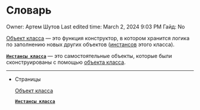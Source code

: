 # Словарь

Owner: Артем Шутов
Last edited time: March 2, 2024 9:03 PM
Гайд: No

[Объект класса](%D0%A1%D0%BB%D0%BE%D0%B2%D0%B0%D1%80%D1%8C%20a1edcefb9b1e41d0a0236a828cc653d2/%D0%9E%D0%B1%D1%8A%D0%B5%D0%BA%D1%82%20%D0%BA%D0%BB%D0%B0%D1%81%D1%81%D0%B0%201574d22202d54b96a82fac4d250b0089.md)  — это функция конструктор, в котором хранится логика по заполнению новых других объектов ([инстансов](%D0%A1%D0%BB%D0%BE%D0%B2%D0%B0%D1%80%D1%8C%20a1edcefb9b1e41d0a0236a828cc653d2/%D0%98%D0%BD%D1%81%D1%82%D0%B0%D0%BD%D1%81%D1%8B%20%D0%BA%D0%BB%D0%B0%D1%81%D1%81%D0%B0%2072b202839c0e4e28bfbd9b25b54d56a4.md) этого класса).

[**`Инстансы класса`**](%D0%A1%D0%BB%D0%BE%D0%B2%D0%B0%D1%80%D1%8C%20a1edcefb9b1e41d0a0236a828cc653d2/%D0%98%D0%BD%D1%81%D1%82%D0%B0%D0%BD%D1%81%D1%8B%20%D0%BA%D0%BB%D0%B0%D1%81%D1%81%D0%B0%2072b202839c0e4e28bfbd9b25b54d56a4.md) — это самостоятельные объекты, которые были сконструированы с помощью [объекта класса](%D0%A1%D0%BB%D0%BE%D0%B2%D0%B0%D1%80%D1%8C%20a1edcefb9b1e41d0a0236a828cc653d2/%D0%9E%D0%B1%D1%8A%D0%B5%D0%BA%D1%82%20%D0%BA%D0%BB%D0%B0%D1%81%D1%81%D0%B0%201574d22202d54b96a82fac4d250b0089.md).

---

- Страницы
    
    
    [Объект класса](%D0%A1%D0%BB%D0%BE%D0%B2%D0%B0%D1%80%D1%8C%20a1edcefb9b1e41d0a0236a828cc653d2/%D0%9E%D0%B1%D1%8A%D0%B5%D0%BA%D1%82%20%D0%BA%D0%BB%D0%B0%D1%81%D1%81%D0%B0%201574d22202d54b96a82fac4d250b0089.md)
    
    [**`Инстансы класса`**](%D0%A1%D0%BB%D0%BE%D0%B2%D0%B0%D1%80%D1%8C%20a1edcefb9b1e41d0a0236a828cc653d2/%D0%98%D0%BD%D1%81%D1%82%D0%B0%D0%BD%D1%81%D1%8B%20%D0%BA%D0%BB%D0%B0%D1%81%D1%81%D0%B0%2072b202839c0e4e28bfbd9b25b54d56a4.md)